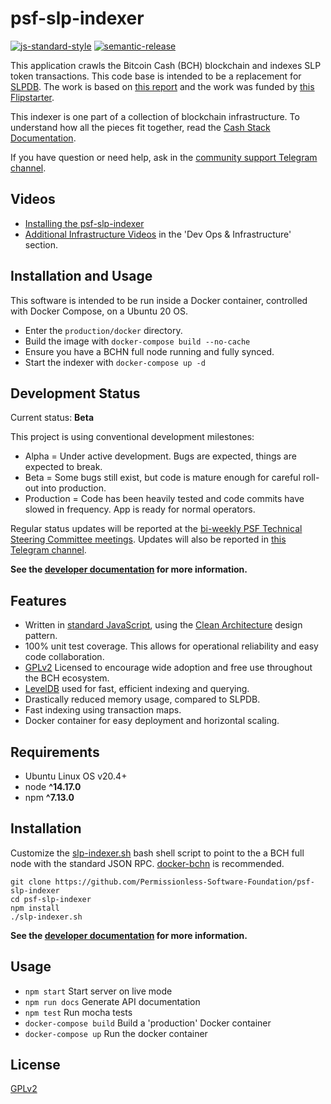 # psf-slp-indexer

[![js-standard-style](https://img.shields.io/badge/code%20style-standard-brightgreen.svg)](http://standardjs.com) [![semantic-release](https://img.shields.io/badge/%20%20%F0%9F%93%A6%F0%9F%9A%80-semantic--release-e10079.svg)](https://github.com/semantic-release/semantic-release)

This application crawls the Bitcoin Cash (BCH) blockchain and indexes SLP token transactions. This code base is intended to be a replacement for [SLPDB](https://github.com/Permissionless-Software-Foundation/docker-slpdb). The work is based on [this report](https://gist.github.com/christroutner/77c46f1fa9adaf593074d41a508a6401) and the work was funded by [this Flipstarter](https://flipstarter.fullstack.cash/).

This indexer is one part of a collection of blockchain infrastructure. To understand how all the pieces fit together, read the [Cash Stack Documentation](https://cashstack.info).

If you have question or need help, ask in the [community support Telegram channel](https://t.me/psf_slp).

## Videos

- [Installing the psf-slp-indexer](https://youtu.be/5gF4ON9lRHI)
- [Additional Infrastructure Videos](https://psfoundation.cash/video/) in the 'Dev Ops & Infrastructure' section.

## Installation and Usage

This software is intended to be run inside a Docker container, controlled with Docker Compose, on a Ubuntu 20 OS.

- Enter the `production/docker` directory.
- Build the image with `docker-compose build --no-cache`
- Ensure you have a BCHN full node running and fully synced.
- Start the indexer with `docker-compose up -d`

## Development Status

Current status: **Beta**

This project is using conventional development milestones:
- Alpha = Under active development. Bugs are expected, things are expected to break.
- Beta = Some bugs still exist, but code is mature enough for careful roll-out into production.
- Production = Code has been heavily tested and code commits have slowed in frequency. App is ready for normal operators.

Regular status updates will be reported at the [bi-weekly PSF Technical Steering Committee meetings](https://github.com/Permissionless-Software-Foundation/TSC/issues). Updates will also be reported in [this Telegram channel](https://t.me/psf_slp).

**See the [developer documentation](./dev-docs) for more information.**




## Features

- Written in [standard JavaScript](https://www.npmjs.com/package/standard), using the [Clean Architecture](https://troutsblog.com/blog/clean-architecture) design pattern.
- 100% unit test coverage. This allows for operational reliability and easy code collaboration.
- [GPLv2](https://www.gnu.org/licenses/old-licenses/gpl-2.0.en.html) Licensed to encourage wide adoption and free use throughout the BCH ecosystem.
- [LevelDB](https://github.com/google/leveldb) used for fast, efficient indexing and querying.
- Drastically reduced memory usage, compared to SLPDB.
- Fast indexing using transaction maps.
- Docker container for easy deployment and horizontal scaling.

## Requirements

- Ubuntu Linux OS v20.4+
- node **^14.17.0**
- npm **^7.13.0**

## Installation

Customize the [slp-indexer.sh](./slp-indexer.sh) bash shell script to point to the a BCH full node with the standard JSON RPC. [docker-bchn](https://github.com/Permissionless-Software-Foundation/docker-bchn) is recommended.

```
git clone https://github.com/Permissionless-Software-Foundation/psf-slp-indexer
cd psf-slp-indexer
npm install
./slp-indexer.sh
```

**See the [developer documentation](./dev-docs) for more information.**

## Usage

- `npm start` Start server on live mode
- `npm run docs` Generate API documentation
- `npm test` Run mocha tests
- `docker-compose build` Build a 'production' Docker container
- `docker-compose up` Run the docker container

## License

[GPLv2](./LICENSE.md)
